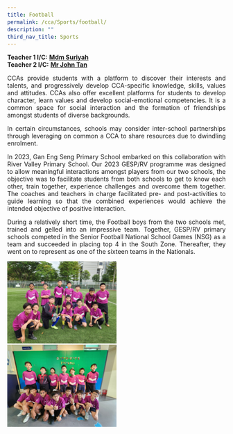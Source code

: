 ```yaml
---
title: Football
permalink: /cca/Sports/football/
description: ""
third_nav_title: Sports
---
```

**Teacher 1 I/C:**&nbsp;**[Mdm Suriyah](mailto:suriyah_mohamed_noor@schools.gov.sg)**<br>
**Teacher 2 I/C:**&nbsp;**[Mr John Tan](mailto:john_tan_chong_jin@schools.gov.sg)**&nbsp;

<p align="justify">CCAs provide students with a platform to discover their interests and talents, and progressively develop CCA-specific knowledge, skills, values and attitudes. CCAs also offer excellent platforms for students to develop character, learn values and develop social-emotional competencies. It is a common space for social interaction and the formation of friendships amongst students of diverse backgrounds.</p>

<p align="justify">In certain circumstances, schools may consider inter-school partnerships through leveraging on common a CCA to share resources due to dwindling enrolment.</p>

<p align="justify">In 2023, Gan Eng Seng Primary School embarked on this collaboration with River Valley Primary School. Our 2023 GESP/RV programme was designed to allow meaningful interactions amongst players from our two schools, the objective was to facilitate students from both schools to get to know each other, train together, experience challenges and overcome them together. The coaches and teachers in charge facilitated pre- and post-activities to guide learning so that the combined experiences would achieve the intended objective of positive interaction.</p>

<p align="justify">During a relatively short time, the Football boys from the two schools met, trained and gelled into an impressive team. Together, GESP/RV primary schools competed in the Senior Football National School Games (NSG) as a team and succeeded in placing top 4 in the South Zone. Thereafter, they went on to represent as one of the sixteen teams in the Nationals.</p>

<img src="/images/senior%20football%201.jpg" style="width:50%">
<img src="/images/senior%20football%202.jpg" style="width:50%">